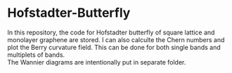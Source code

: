 # Hofstadter-Butterfly
In this repository, the code for Hofstadter butterfly of square lattice and monolayer graphene are stored. I can also calculte the Chern numbers and plot the Berry curvature field. This can be done for both single bands and multiplets of bands.  
The Wannier diagrams are intentionally put in separate folder.

